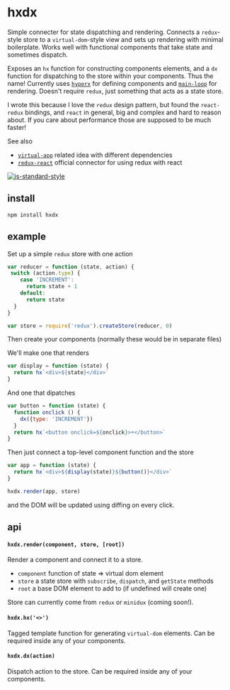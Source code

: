 # hxdx

Simple connecter for state dispatching and rendering. Connects a `redux`-style store to a `virtual-dom`-style view and sets up rendering with minimal boilerplate. Works well with functional components that take state and sometimes dispatch. 

Exposes an `hx` function for constructing components elements, and a `dx` function for dispatching to the store within your components. Thus the name! Currently uses [`hyperx`](http://github.com/substack/hyperx) for defining components and [`main-loop`](http://github.com/Raynos/main-loop) for rendering. Doesn't require `redux`, just something that acts as a state store.

I wrote this because I love the `redux` design pattern, but found the `react-redux` bindings, and `react` in general, big and complex and hard to reason about. If you care about performance those are supposed to be much faster!

See also
- [`virtual-app`](https://github.com/sethvincent/virtual-app) related idea with different dependencies
- [`redux-react`](https://github.com/reactjs/react-redux) official connector for using redux with react

[![js-standard-style](https://cdn.rawgit.com/feross/standard/master/badge.svg)](https://github.com/feross/standard)

## install

```
npm install hxdx
```

## example

Set up a simple `redux` store with one action

```javascript
var reducer = function (state, action) {
 switch (action.type) {
    case 'INCREMENT':
      return state + 1
    default:
      return state
  }
}

var store = require('redux').createStore(reducer, 0)
```

Then create your components (normally these would be in separate files)

We'll make one that renders

```javascript
var display = function (state) {
  return hx`<div>${state}</div>`
}
```

And one that dipatches

```javascript
var button = function (state) {
  function onclick () {
    dx({type: 'INCREMENT'})
  }
  return hx`<button onclick=${onclick}>+</button>`
}
```

Then just connect a top-level component function and the store

```javascript
var app = function (state) {
  return hx`<div>${display(state)}${button()}</div>`
}

hxdx.render(app, store)
```

and the DOM will be updated using diffing on every click.

## api

#### `hxdx.render(component, store, [root])`

Render a component and connect it to a store.

- `component` function of state => virtual dom element
- `store` a state store with `subscribe`, `dispatch`, and `getState` methods
- `root` a base DOM element to add to (if undefined will create one)

Store can currently come from `redux` or `minidux` (coming soon!).

#### `hxdx.hx('<>')`

Tagged template function for generating `virtual-dom` elements. Can be required inside any of your components.

#### `hxdx.dx(action)`

Dispatch action to the store. Can be required inside any of your components.

